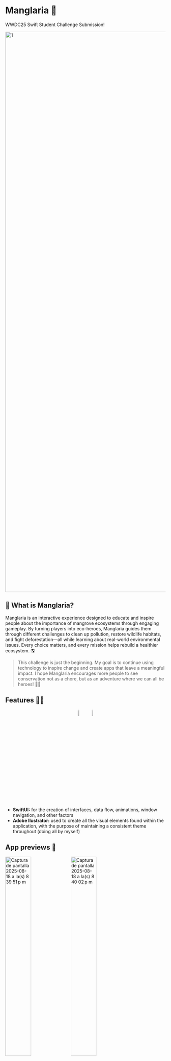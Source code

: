# Manglaria 🌱 
<p align="leading">WWDC25 Swift Student Challenge Submission!</p>
<img width="3120" height="1755" alt="1" src="https://github.com/user-attachments/assets/0e0d40bc-7795-4d1b-bb60-471183a7c736" />



## 📝 What is Manglaria?

<p align="leading">Manglaria is an interactive experience designed to educate and inspire people about the importance of mangrove ecosystems through engaging gameplay. By turning players into eco-heroes, Manglaria guides them through different challenges to clean up pollution, restore wildlife habitats, and fight deforestation—all while learning about real-world environmental issues. Every choice matters, and every mission helps rebuild a healthier ecosystem. 🌎 </p>

> This challenge is just the beginning. My goal is to continue using technology to inspire change and create apps that leave a meaningful impact. I hope Manglaria encourages more people to see conservation not as a chore, but as an adventure where we can all be heroes! 🌱💙


## Features 🧑‍💻
<div align="center">
    <img style="width:8%; height:7%" src="https://github.com/clxsrdev/ManglarExplora/assets/99055585/705f8dd3-c529-4c3b-9471-5f4f366a0ca7" />
    <img style="width:8%; height:7%" src="https://github.com/clxsrdev/ManglarExplora/assets/99055585/ee94ac9b-83ff-4a7a-947b-102968dd2954" />
</div><br>

- **SwiftUI:** for the creation of interfaces, data flow, animations, window navigation, and other factors <br>
- **Adobe Ilustrator:** used to create all the visual elements found within the application, with the purpose of maintaining a consistent theme throughout (doing all by myself)

## App previews 📱
<img style="width:40%; height:40%" alt="Captura de pantalla 2025-08-18 a la(s) 8 39 51 p m" src="https://github.com/user-attachments/assets/536bb17c-ef1e-407a-8cef-db8385f485f5" />
<img style="width:40%; height:40%" alt="Captura de pantalla 2025-08-18 a la(s) 8 40 02 p m" src="https://github.com/user-attachments/assets/2e40ff2e-015d-43a2-a592-2bc2bada7208" />
<img style="width:40%; height:40%" alt="Captura de pantalla 2025-08-18 a la(s) 8 40 20 p m" src="https://github.com/user-attachments/assets/1658e680-a847-4a51-8f9f-0bb14651c1d3" />
<img style="width:40%; height:40%" alt="Captura de pantalla 2025-08-18 a la(s) 8 39 40 p m" src="https://github.com/user-attachments/assets/5e308929-acc5-48d6-9c33-af7876d358e4" />




## Youtube Video ▶
[![Alt text](https://github.com/Michelle-AV/BeKind/assets/143307121/24236988-b767-4721-a73e-32b6b0620423)](https://www.youtube.com/watch?v=Fe6AOvtPv58&ab_channel=IrmaMichelleAyalaVazquez)


